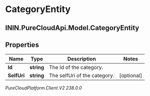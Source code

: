 # CategoryEntity

## ININ.PureCloudApi.Model.CategoryEntity

## Properties

|Name | Type | Description | Notes|
|------------ | ------------- | ------------- | -------------|
| **Id** | **string** | The Id of the category. | |
| **SelfUri** | **string** | The selfUri of the category. | [optional] |



_PureCloudPlatform.Client.V2 238.0.0_
